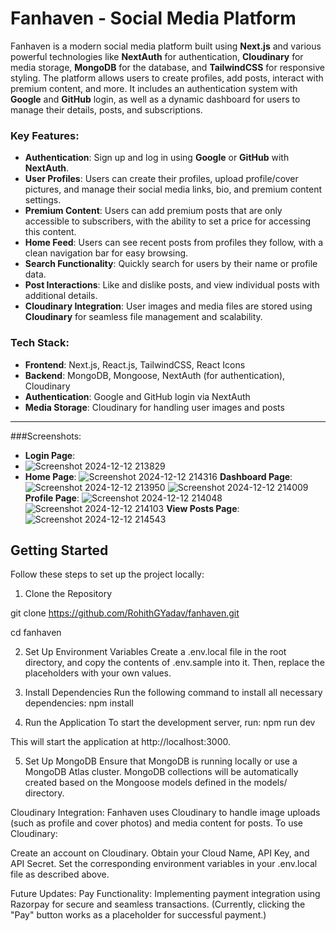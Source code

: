 # Fanhaven - Social Media Platform

Fanhaven is a modern social media platform built using **Next.js** and various powerful technologies like **NextAuth** for authentication, **Cloudinary** for media storage, **MongoDB** for the database, and **TailwindCSS** for responsive styling. The platform allows users to create profiles, add posts, interact with premium content, and more. It includes an authentication system with **Google** and **GitHub** login, as well as a dynamic dashboard for users to manage their details, posts, and subscriptions.

### Key Features:
- **Authentication**: Sign up and log in using **Google** or **GitHub** with **NextAuth**.
- **User Profiles**: Users can create their profiles, upload profile/cover pictures, and manage their social media links, bio, and premium content settings.
- **Premium Content**: Users can add premium posts that are only accessible to subscribers, with the ability to set a price for accessing this content.
- **Home Feed**: Users can see recent posts from profiles they follow, with a clean navigation bar for easy browsing.
- **Search Functionality**: Quickly search for users by their name or profile data.
- **Post Interactions**: Like and dislike posts, and view individual posts with additional details.
- **Cloudinary Integration**: User images and media files are stored using **Cloudinary** for seamless file management and scalability.

### Tech Stack:
- **Frontend**: Next.js, React.js, TailwindCSS, React Icons
- **Backend**: MongoDB, Mongoose, NextAuth (for authentication), Cloudinary
- **Authentication**: Google and GitHub login via NextAuth
- **Media Storage**: Cloudinary for handling user images and posts

---
###Screenshots:
- **Login Page**:
- ![Screenshot 2024-12-12 213829](https://github.com/user-attachments/assets/864db1c2-5535-429b-ae08-c488c2531ab9)
- **Home Page**:
  ![Screenshot 2024-12-12 214316](https://github.com/user-attachments/assets/0ded123c-5334-4c82-a077-71640ab05df7)
  **Dashboard Page**:
  ![Screenshot 2024-12-12 213950](https://github.com/user-attachments/assets/c4da71b7-a693-4278-8596-340a813add47)
  ![Screenshot 2024-12-12 214009](https://github.com/user-attachments/assets/b7d55c82-ff1b-4258-b708-f58352e78c64)
  **Profile Page**:
  ![Screenshot 2024-12-12 214048](https://github.com/user-attachments/assets/b9553cee-19e1-496f-94c8-9f8c340b2b77)
  ![Screenshot 2024-12-12 214103](https://github.com/user-attachments/assets/72f8b0b7-cdb9-41f9-b6d9-84486a88d4ed)
  **View Posts Page**:
  ![Screenshot 2024-12-12 214543](https://github.com/user-attachments/assets/c3fa1749-6b0f-416e-828d-11c52021e4d6)
  




## Getting Started

Follow these steps to set up the project locally:

1. Clone the Repository

git clone https://github.com/RohithGYadav/fanhaven.git

cd fanhaven

2. Set Up Environment Variables
Create a .env.local file in the root directory, and copy the contents of .env.sample into it. Then, replace the placeholders with your own values.

3. Install Dependencies
Run the following command to install all necessary dependencies:
npm install

4. Run the Application
To start the development server, run:
npm run dev

This will start the application at http://localhost:3000.

5. Set Up MongoDB
Ensure that MongoDB is running locally or use a MongoDB Atlas cluster. MongoDB collections will be automatically created based on the Mongoose models defined in the models/ directory.

Cloudinary Integration:
Fanhaven uses Cloudinary to handle image uploads (such as profile and cover photos) and media content for posts. To use Cloudinary:

Create an account on Cloudinary.
Obtain your Cloud Name, API Key, and API Secret.
Set the corresponding environment variables in your .env.local file as described above.

Future Updates:
Pay Functionality: Implementing payment integration using Razorpay for secure and seamless transactions.
(Currently, clicking the "Pay" button works as a placeholder for successful payment.)
